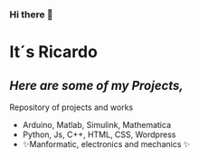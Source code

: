 ### Hi there 👋

# It´s Ricardo
## _Here are some of my Projects,_

Repository of projects and works

- Arduino, Matlab, Simulink, Mathematica
- Python, Js, C++, HTML, CSS, Wordpress
- ✨Manformatic, electronics and mechanics    ✨ 



<!--
**Picardo31/Picardo31** is a ✨ _special_ ✨ repository because its `README.md` (this file) appears on your GitHub profile.

Here are some ideas to get you started:

- 🔭 I’m currently working on ...
- 🌱 I’m currently learning ...
- 👯 I’m looking to collaborate on ...
- 🤔 I’m looking for help with ...
- 💬 Ask me about ...
- 📫 How to reach me: ...
- 😄 Pronouns: ...
- ⚡ Fun fact: ...
-->
